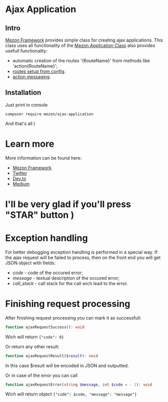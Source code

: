 # Ajax Application

## Intro
[Mezon Framework](https://github.com/alexdodonov/mezon) provides simple class for creating ajax applications. This class uses all functionality of the [Mezon Application Class](https://github.com/alexdodonov/mezon-application) also provides usefull functionality:

- automatic creation of the routes '{RouteName}' from methods like 'action{RouteName}';
- [routes setup from config](https://github.com/alexdodonov/mezon-application#loading-routes-from-config-file).
- [action messaging](https://github.com/alexdodonov/mezon-application#action-messages).

## Installation

Just print in console

```
composer require mezon/ajax-application
```

And that's all )

# Learn more

More information can be found here:

- [Mezon Framework](https://github.com/alexdodonov/mezon)
- [Twitter](https://twitter.com/mezonphp)
- [Dev.to](https://dev.to/alexdodonov)
- [Medium](https://gdvever.medium.com/)

# I'll be very glad if you'll press "STAR" button )

# Exception handling

For better debugging exception handling is performed in a special way. If the ajax request will be failed to process, then on the front end you will get JSON object with fields:

- *code* - code of the occured error;
- *message* - textual description of the occured error;
- *call_stack* - call stack for the call wich lead to the error.

# Finishing request processing

After finishing request processing you can mark it as successfull:

```php
function ajaxRequestSuccess(): void
```

Wich will return `{"code": 0}`

Or return any other result:

```php
function ajaxRequestResult($result): void
```

In this case $result will be encoded in JSON and outputted.

Or in case of the error you can call

```php
function ajaxRequestError(string $message, int $code = - 1): void
```

Wich will return object `{"code": $code, "message": "message"}`